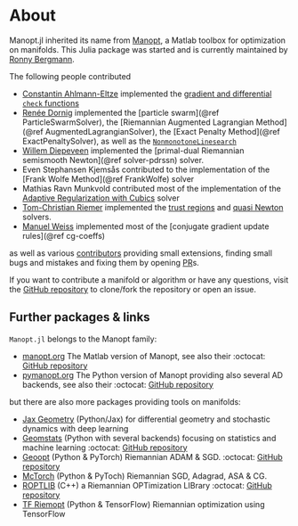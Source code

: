 # About

Manopt.jl inherited its name from [Manopt](https://manopt.org), a Matlab toolbox for optimization on manifolds.
This Julia package was started and is currently maintained by [Ronny Bergmann](https://ronnybergmann.net/about.html).

The following people contributed
* [Constantin Ahlmann-Eltze](https://const-ae.name) implemented the [gradient and differential `check` functions](helpers/checks.md)
* [Renée Dornig](https://github.com/r-dornig) implemented the [particle swarm](@ref ParticleSwarmSolver), the [Riemannian Augmented Lagrangian Method](@ref AugmentedLagrangianSolver), the [Exact Penalty Method](@ref ExactPenaltySolver), as well as the [`NonmonotoneLinesearch`](@ref)
* [Willem Diepeveen](https://www.maths.cam.ac.uk/person/wd292) implemented the [primal-dual Riemannian semismooth Newton](@ref solver-pdrssn) solver.
* Even Stephansen Kjemsås contributed to the implementation of the [Frank Wolfe Method](@ref FrankWolfe) solver
* Mathias Ravn Munkvold contributed most of the implementation of the [Adaptive Regularization with Cubics](solvers/adaptive-regularization-with-cubics.md) solver
* [Tom-Christian Riemer](https://www.tu-chemnitz.de/mathematik/wire/mitarbeiter.php) implemented the [trust regions](solvers/trust_regions.md) and [quasi Newton](solvers/quasi_Newton.md) solvers.
* [Manuel Weiss](https://scoop.iwr.uni-heidelberg.de/author/manuel-weiß/) implemented most of the [conjugate gradient update rules](@ref cg-coeffs)

as well as various [contributors](https://github.com/JuliaManifolds/Manopt.jl/graphs/contributors) providing small extensions, finding small bugs and mistakes and fixing them by opening [PR](https://github.com/JuliaManifolds/Manopt.jl/pulls)s.

If you want to contribute a manifold or algorithm or have any questions, visit
the [GitHub repository](https://github.com/JuliaManifolds/Manopt.jl/)
to clone/fork the repository or open an issue.


## Further packages & links

`Manopt.jl` belongs to the Manopt family:

*  [manopt.org](https://www.manopt.org) The Matlab version of Manopt, see also their :octocat: [GitHub repository](https://github.com/NicolasBoumal/manopt)
* [pymanopt.org](https://www.pymanopt.org/) The Python version of Manopt providing also several AD backends, see also their :octocat: [GitHub repository](https://github.com/pymanopt/pymanopt)

but there are also more packages providing tools on manifolds:

* [Jax Geometry](https://bitbucket.org/stefansommer/jaxgeometry/src/main/) (Python/Jax) for differential geometry and stochastic dynamics with deep learning
* [Geomstats](https://geomstats.github.io) (Python with several backends) focusing on statistics and machine learning :octocat: [GitHub repository](https://github.com/geomstats/geomstats)
* [Geoopt](https://geoopt.readthedocs.io/en/latest/) (Python & PyTorch) Riemannian ADAM & SGD. :octocat: [GitHub repository](https://github.com/geoopt/geoopt)
* [McTorch](https://github.com/mctorch/mctorch) (Python & PyToch) Riemannian SGD, Adagrad, ASA & CG.
* [ROPTLIB](https://www.math.fsu.edu/~whuang2/papers/ROPTLIB.htm) (C++) a Riemannian OPTimization LIBrary :octocat: [GitHub repository](https://github.com/whuang08/ROPTLIB)
* [TF Riemopt](https://github.com/master/tensorflow-riemopt) (Python & TensorFlow) Riemannian optimization using TensorFlow
